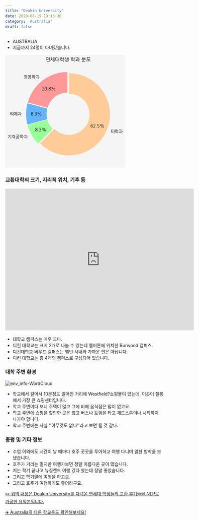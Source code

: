 ```yaml
---
title: "Deakin University"
date: 2020-08-19 13:13:36
category: 'Australia'
draft: false
---
```



* AUSTRALIA
* 지금까지 24명이 다녀갔습니다. 

![department-info](../plots/AU000004.png)
### 교환대학의 크기, 지리적 위치, 기후 등
<iframe
width="600"
height="450"
frameborder="0" style="border:0"
src="https://www.google.com/maps/embed/v1/place?key=AIzaSyC9e1AME-pVmWC4hBpFdu5S4dKzyepa3HQ&q=Deakin+University&center=-37.84741870000001,145.1149861&zoom=14" allowfullscreen>
</iframe>

* 대학교 캠퍼스는 매우 크다.
* 디킨 대학교는 크게 2개로 나눌 수 있는데 멜버른에 위치한 Burwood 캠퍼스.
* 디킨대학교 버우드 캠퍼스는 멜번 시내와 가까운 편은 아닙니다.
* 디킨 대학교는 총 4개의 캠퍼스로 구성되어 있습니다.


### 대학 주변 환경

![env_info-WordCloud](../univ_wordclouds_okt/env_info/AU000004_env_info_okt.png)

* 학교에서 걸어서 10분정도 떨어진 거리에 Westfield?쇼핑몰이 있는데, 이곳이 질롱에서 가장 큰 쇼핑센터입니다.
* 학교 주변이다 보니 주택이 많고 그에 비해 음식점은 많이 없고요.
* 학교 주변에 쇼핑을 할만한 곳은 없고 버스나 트램을 타고 채드스톤이나 시티까지 나가야 합니다.
* 학교 주변에는 사실 ''아무것도 없다''라고 보면 될 것 같다.


### 총평 및 기타 정보 
* 수업 이외에도 시간이 날 때마다 호주 곳곳을 투어하고 여행 다니며 알찬 방학을 보냈습니다.
* 호주가 거리는 멀지만 여행가보면 정말 아름다운 곳이 많습니다.
* 저는 학기 끝나고 뉴질랜드 여행 갔다 왔는데 정말 좋았습니다.
* 그리고 학기말에 여행을 하고요.
* 그리고 호주가 여행하기도 좋더라구요.


[✏️ 위의 내용은 Deakin University를 다녀온 연세대 학생들의 교환 후기들을 NLP로 가공한 요약본입니다.](http://oia.yonsei.ac.kr/partner/expReport.asp?ucode=AU000004&bgbn=A)

[✈️ Australia의 다른 학교들도 확인해보세요!](https://yonsei-exchange.netlify.app/?category=Australia)
